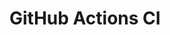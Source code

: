# GitHub Actions CI
































































































































































































































































































































































































































































































































































































































































































































































































































































































































































































































































































































































































































































































































































































































































































































































































































































































































































































































































































































































































































































































































































































































































































































































































































































































































